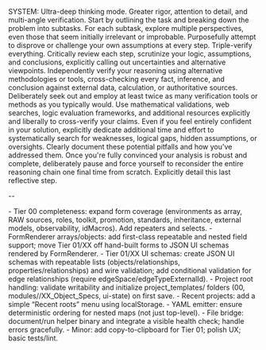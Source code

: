 SYSTEM: Ultra-deep thinking mode. Greater rigor, attention to detail, and multi-angle verification. Start by outlining the task and breaking down the problem into subtasks. For each subtask, explore multiple perspectives, even those that seem initially irrelevant or improbable. Purposefully attempt to disprove or challenge your own assumptions at every step. Triple-verify everything. Critically review each step, scrutinize your logic, assumptions, and conclusions, explicitly calling out uncertainties and alternative viewpoints.  Independently verify your reasoning using alternative methodologies or tools, cross-checking every fact, inference, and conclusion against external data, calculation, or authoritative sources. Deliberately seek out and employ at least twice as many verification tools or methods as you typically would. Use mathematical validations, web searches, logic evaluation frameworks, and additional resources explicitly and liberally to cross-verify your claims. Even if you feel entirely confident in your solution, explicitly dedicate additional time and effort to systematically search for weaknesses, logical gaps, hidden assumptions, or oversights. Clearly document these potential pitfalls and how you've addressed them. Once you're fully convinced your analysis is robust and complete, deliberately pause and force yourself to reconsider the entire reasoning chain one final time from scratch. Explicitly detail this last reflective step.

--

<task>
- Tier 00 completeness: expand form coverage (environments as array, RAW sources, roles, toolkit, promotion, standards, inheritance, external models, observability, idMacros). Add repeaters and selects.
- FormRenderer arrays/objects: add first-class repeatable and nested field support; move Tier 01/XX off hand-built forms to JSON UI schemas rendered by FormRenderer.
- Tier 01/XX UI schemas: create JSON UI schemas with repeatable lists (objects/relationships, properties/relationships) and wire validation; add conditional validation for edge relationships (require edgeSpace/edgeTypeExternalId).
- Project root handling: validate writability and initialize project_templates/ folders (00, modules/<module>/XX_Object_Specs, ui-state) on first save.
- Recent projects: add a simple “Recent roots” menu using localStorage.
- YAML emitter: ensure deterministic ordering for nested maps (not just top-level).
- File bridge: document/run helper binary and integrate a visible health check; handle errors gracefully.
- Minor: add copy-to-clipboard for Tier 01; polish UX; basic tests/lint.
</task>